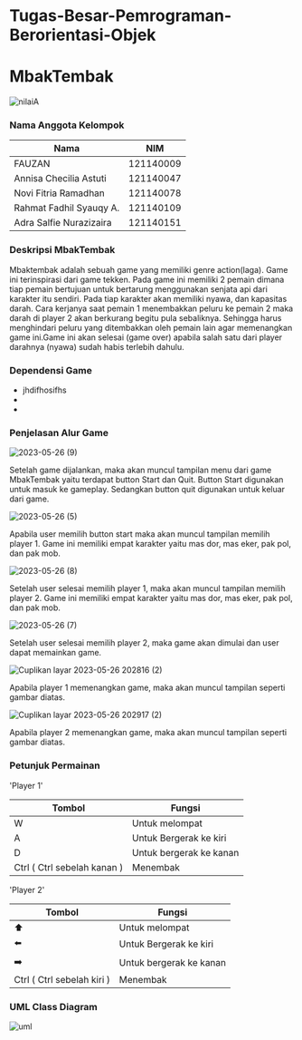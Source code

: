 # Tugas-Besar-Pemrograman-Berorientasi-Objek

# MbakTembak
![nilaiA](https://github.com/NoviFitria/Tugas-Besar-Pemrograman-Berorientasi-Objek/assets/133132375/66f036f1-a3ee-44ea-aed1-8044f8ee1429)

### Nama Anggota Kelompok


| Nama | NIM | 
| ------ | ------ |
| FAUZAN | 121140009 | 
| Annisa Checilia Astuti | 121140047 |
| Novi Fitria Ramadhan | 121140078 | 
| Rahmat Fadhil Syauqy A. | 121140109 |
| Adra Salfie Nurazizaira | 121140151 | 


### Deskripsi MbakTembak

Mbaktembak adalah sebuah game yang memiliki genre action(laga). Game ini terinspirasi dari game tekken. Pada game ini memiliki 2 pemain dimana tiap pemain bertujuan untuk bertarung menggunakan senjata api dari karakter itu sendiri. Pada tiap karakter akan memiliki nyawa, dan kapasitas darah.
Cara kerjanya saat pemain 1 menembakkan peluru ke pemain 2 maka darah di player 2 akan berkurang begitu pula sebaliknya. Sehingga harus menghindari peluru yang ditembakkan oleh pemain lain agar memenangkan game ini.Game ini akan selesai (game over) apabila salah satu dari player darahnya (nyawa) sudah habis terlebih dahulu.

### Dependensi Game

- jhdifhosifhs
-
-


### Penjelasan Alur Game

![2023-05-26 (9)](https://github.com/NoviFitria/Tugas-Besar-Pemrograman-Berorientasi-Objek/assets/133132375/8c9f8cbe-efb6-45a9-af92-59000b7ddc8d)

Setelah game dijalankan, maka akan muncul tampilan menu dari game MbakTembak yaitu terdapat button Start dan Quit. Button Start digunakan untuk masuk ke gameplay. Sedangkan button quit digunakan untuk keluar dari game.

![2023-05-26 (5)](https://github.com/NoviFitria/Tugas-Besar-Pemrograman-Berorientasi-Objek/assets/133132375/5867ff3f-1300-4b6a-9f2d-76287a697e5c)

Apabila user memilih button start maka akan muncul tampilan memilih player 1. Game ini memiliki empat karakter yaitu mas dor, mas eker, pak pol, dan pak mob. 

![2023-05-26 (8)](https://github.com/NoviFitria/Tugas-Besar-Pemrograman-Berorientasi-Objek/assets/133132375/1d515df5-18bd-40f4-9525-42434da1ed88)

Setelah user selesai memilih player 1, maka akan muncul tampilan memilih player 2.  Game ini memiliki empat karakter yaitu mas dor, mas eker, pak pol, dan pak mob. 

![2023-05-26 (7)](https://github.com/NoviFitria/Tugas-Besar-Pemrograman-Berorientasi-Objek/assets/133132375/43d06765-7bd3-451d-81a4-fd39a60af6cd)

Setelah user selesai memilih player 2, maka game akan dimulai dan user dapat memainkan game. 

![Cuplikan layar 2023-05-26 202816 (2)](https://github.com/NoviFitria/Tugas-Besar-Pemrograman-Berorientasi-Objek/assets/133132375/8c2dbb74-69c3-4190-b24e-df6c909530b4)

Apabila player 1 memenangkan game, maka akan muncul tampilan seperti gambar diatas.

![Cuplikan layar 2023-05-26 202917 (2)](https://github.com/NoviFitria/Tugas-Besar-Pemrograman-Berorientasi-Objek/assets/133132375/9243dda2-674c-49d5-ba1a-06a3788407dd)

Apabila player 2 memenangkan game, maka akan muncul tampilan seperti gambar diatas.


### Petunjuk Permainan

'Player 1'

| Tombol | Fungsi | 
| ------ | ------ |
| W | Untuk melompat | 
| A | Untuk Bergerak ke kiri |
| D | Untuk bergerak ke kanan | 
| Ctrl ( Ctrl sebelah kanan ) | Menembak

'Player 2'

| Tombol | Fungsi | 
| ------ | ------ |
| ⬆️ | Untuk melompat | 
| ⬅️ | Untuk Bergerak ke kiri |
| ➡️ | Untuk bergerak ke kanan | 
| Ctrl ( Ctrl sebelah kiri ) | Menembak



### UML Class Diagram

![uml](https://github.com/NoviFitria/Tugas-Besar-Pemrograman-Berorientasi-Objek/assets/133132375/806a7039-c14a-4e36-8906-42f30983d095)






